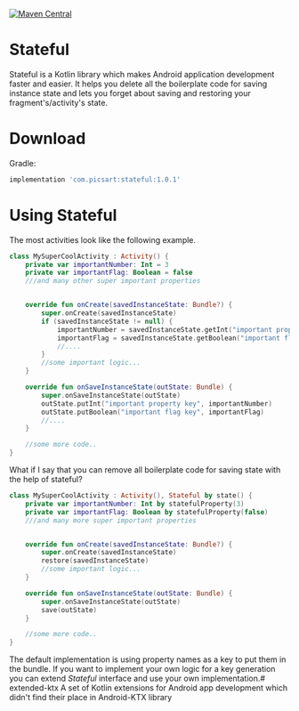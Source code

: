 [![Maven Central](https://img.shields.io/maven-central/v/com.picsart/stateful.svg?label=Maven%20Central)](https://search.maven.org/search?q=g:%22com.picsart%22%20AND%20a:%22stateful%22)
# Stateful
Stateful is a Kotlin library which makes Android application development faster and easier. It helps you delete all the boilerplate code for saving instance state and lets you forget about saving and restoring your fragment's/activity's state.

# Download
Gradle:
```groovy
implementation 'com.picsart:stateful:1.0.1'
```
# Using Stateful
The most activities look like the following example.
```kotlin
class MySuperCoolActivity : Activity() {
    private var importantNumber: Int = 3
    private var importantFlag: Boolean = false
    ///and many other super important properties


    override fun onCreate(savedInstanceState: Bundle?) {
        super.onCreate(savedInstanceState)
        if (savedInstanceState != null) {
            importantNumber = savedInstanceState.getInt("important property key")
            importantFlag = savedInstanceState.getBoolean("important flag key")
            //....
        }
        //some important logic...
    }

    override fun onSaveInstanceState(outState: Bundle) {
        super.onSaveInstanceState(outState)
        outState.putInt("important property key", importantNumber)
        outState.putBoolean("important flag key", importantFlag)
        //....
    }

    //some more code..
}
```

What if I say that you can remove all boilerplate code for saving state with the help of stateful?

```kotlin
class MySuperCoolActivity : Activity(), Stateful by state() {
    private var importantNumber: Int by statefulProperty(3)
    private var importantFlag: Boolean by statefulProperty(false)
    ///and many more super important properties


    override fun onCreate(savedInstanceState: Bundle?) {
        super.onCreate(savedInstanceState)
        restore(savedInstanceState)
        //some important logic...
    }

    override fun onSaveInstanceState(outState: Bundle) {
        super.onSaveInstanceState(outState)
        save(outState)
    }

    //some more code..
}
```

The default implementation is using property names as a key to put them in the bundle. If you want to implement your own logic for a key generation you can extend *Stateful* interface and use your own implementation.# extended-ktx
A set of Kotlin extensions for Android app development which didn't find their place in Android-KTX library
